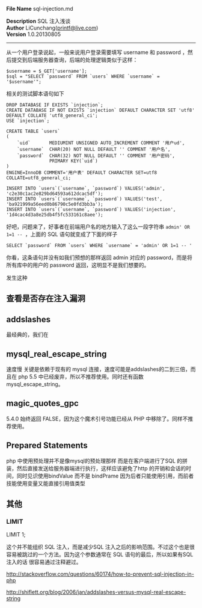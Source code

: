 **File Name** sql-injection.md    

**Description** SQL 注入浅谈  
**Author** LiCunchang(printf@live.com)  
**Version** 1.0.20130805  

------

从一个用户登录说起，一般来说用户登录需要填写 username 和 password ，然后提交到后端服务器查询，后端的处理逻辑类似于这样：

    $username = $_GET['username'];
    $sql = "SELECT `password` FROM `users` WHERE `username` = '$username'";

相关的测试脚本语句如下

    DROP DATABASE IF EXISTS `injection`;
    CREATE DATABASE IF NOT EXISTS `injection` DEFAULT CHARACTER SET 'utf8' DEFAULT COLLATE 'utf8_general_ci';
    USE `injection`;

    CREATE TABLE `users`
    (
        `uid`       MEDIUMINT UNSIGNED AUTO_INCREMENT COMMENT '用户ud',
        `username`  CHAR(20) NOT NULL DEFAULT '' COMMENT '用户名',
        `password`  CHAR(32) NOT NULL DEFAULT '' COMMENT '用户密码',
                    PRIMARY KEY(`uid`)
    )
    ENGINE=InnoDB COMMENT='用户表' DEFAULT CHARACTER SET=utf8 COLLATE=utf8_general_ci;

    INSERT INTO `users`(`username`, `password`) VALUES('admin', 'c2e30c1ac2e829bd64593a612dcac5df');
    INSERT INTO `users`(`username`, `password`) VALUES('test', 'ba921999a56eed0b86790c5e0fd3bb3a');
    INSERT INTO `users`(`username`, `password`) VALUES('injection', '1d4cac4d3a8e25db4f5fc533161c8aee');

好吧，问题来了，好事者在前端用户名的地方输入了这么一段字符串 `admin' OR 1=1 -- `，上面的 SQL 语句就变成了下面的样子

    SELECT `password` FROM `users` WHERE `username` = 'admin' OR 1=1 -- '

你看，这条语句并没有如我们预想的那样返回 admin 对应的 password，而是将所有库中的用户的 password 返回，这明显不是我们想要的。

发生这种

## 查看是否存在注入漏洞



## addslashes 

最经典的，我们在

## mysql\_real\_escape\_string

速度慢 关键是依赖于现有的 mysql 连接，速度可能是addslashes的二到三倍，而且在 php 5.5 中已经废弃，所以不推荐使用。同时还有函数 mysql_escape_string。



## magic\_quotes\_gpc 

5.4.0 始终返回 FALSE，因为这个魔术引号功能已经从 PHP 中移除了。同样不推荐使用。



## Prepared Statements

php 中使用预处理并不是像mysql的预处理那样  而是在客户端进行了SQL 的拼装，然后直接发送给服务器端进行执行，这样应该避免了http 的开销和会话的时间，同时见识使用bindValue 而不是 bindPrame 因为后者只能使用引用，而前者技能使用变量又能直接引用值类型



## 其他

### LIMIT

LIMIT 1;

这个并不能组织 SQL 注入，而是减少SQL 注入之后的影响范围。不过这个也是很容易被跳过的一个方法。因为这个参数通常在 SQL 语句的最后，所以如果有SQL注入的话 很容易通过注释避过。

















http://stackoverflow.com/questions/60174/how-to-prevent-sql-injection-in-php

http://shiflett.org/blog/2006/jan/addslashes-versus-mysql-real-escape-string

